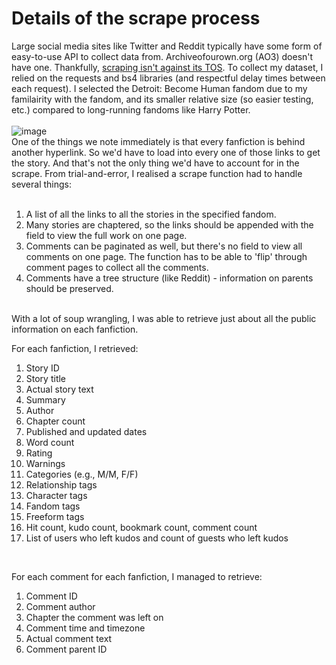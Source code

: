 # Details of the scrape process

Large social media sites like Twitter and Reddit typically have some form of easy-to-use API to collect data from. Archiveofourown.org (AO3) doesn't have one. Thankfully, [scraping isn't against its TOS](https://archiveofourown.org/tos_faq). To collect my dataset, I relied on the requests and bs4 libraries (and respectful delay times between each request). I selected the Detroit: Become Human fandom due to my familairity with the fandom, and its smaller relative size (so easier testing, etc.) compared to long-running fandoms like Harry Potter.<br>
<br>
![image](/imgs/ao3dbh-may2022capture.JPG)
<br>
One of the things we note immediately is that every fanfiction is behind another hyperlink. So we'd have to load into every one of those links to get the story. And that's not the only thing we'd have to account for in the scrape. From trial-and-error, I realised a scrape function had to handle several things:<br>
<br>
1. A list of all the links to all the stories in the specified fandom.<br>
2. Many stories are chaptered, so the links should be appended with the field to view the full work on one page.<br>
3. Comments can be paginated as well, but there's no field to view all comments on one page. The function has to be able to 'flip' through comment pages to collect all the comments. <br>
4. Comments have a tree structure (like Reddit) - information on parents should be preserved.<br>
<br>
With a lot of soup wrangling, I was able to retrieve just about all the public information on each fanfiction. <br>

For each fanfiction, I retrieved:<br>
1. Story ID <br>
2. Story title <br>
3. Actual story text <br>
4. Summary <br>
5. Author <br>
6. Chapter count <br>
7. Published and updated dates <br>
8. Word count <br>
9. Rating <br>
10. Warnings <br>
11. Categories (e.g., M/M, F/F)<br>
12. Relationship tags <br>
13. Character tags <br>
14. Fandom tags <br>
15. Freeform tags <br>
16. Hit count, kudo count, bookmark count, comment count <br>
17. List of users who left kudos and count of guests who left kudos <br>
<br>

For each comment for each fanfiction, I managed to retrieve:<br>
1. Comment ID <br>
2. Comment author <br>
3. Chapter the comment was left on <br>
4. Comment time and timezone <br>
5. Actual comment text <br>
6. Comment parent ID <br>
